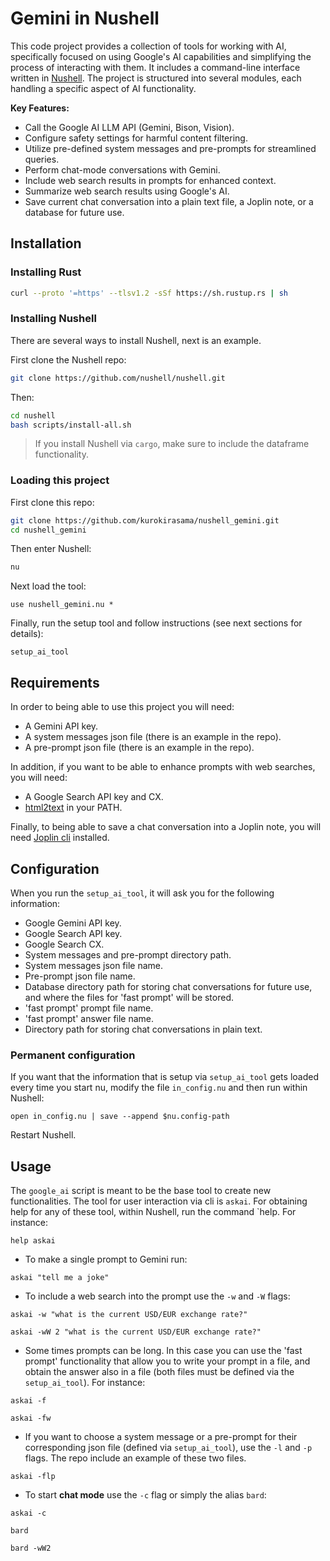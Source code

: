 # Gemini in Nushell
This code project provides a collection of tools for working with AI, specifically focused on using Google's AI capabilities and simplifying the process of interacting with them. It includes a command-line interface written in [Nushell](https://github.com/nushell/nushell). The project is structured into several modules, each handling a specific aspect of AI functionality.

**Key Features:**

* Call the Google AI LLM API (Gemini, Bison, Vision).
* Configure safety settings for harmful content filtering.
* Utilize pre-defined system messages and pre-prompts for streamlined queries.
* Perform chat-mode conversations with Gemini.
* Include web search results in prompts for enhanced context.
* Summarize web search results using Google's AI.
* Save current chat conversation into a plain text file, a Joplin note, or a database for future use.

## Installation
### Installing Rust
```bash
curl --proto '=https' --tlsv1.2 -sSf https://sh.rustup.rs | sh
```

### Installing Nushell
There are several ways to install Nushell, next is an example.

First clone the Nushell repo:
```bash
git clone https://github.com/nushell/nushell.git
```
Then:
```bash
cd nushell
bash scripts/install-all.sh
```

> If you install Nushell via `cargo`, make sure to include the dataframe functionality.

### Loading this project
First clone this repo:
```bash 
git clone https://github.com/kurokirasama/nushell_gemini.git
cd nushell_gemini
```
Then enter Nushell:
```bash
nu
```
Next load the tool:
```nu
use nushell_gemini.nu *
```
Finally, run the setup tool and follow instructions (see next sections for details):
```nu
setup_ai_tool
```

## Requirements
In order to being able to use this project you will need:

- A Gemini API key.
- A system messages json file (there is an example in the repo).
- A pre-prompt json file (there is an example in the repo).

In addition, if you want to be able to enhance prompts with web searches, you will need:

- A Google Search API key and CX.
- [html2text](https://github.com/aaronsw/html2text) in your PATH.

Finally, to being able to save a chat conversation into a Joplin note, you will need [Joplin cli](https://github.com/laurent22/joplin) installed.

## Configuration
When you run the `setup_ai_tool`, it will ask you for the following information:

- Google Gemini API key.
- Google Search API key.
- Google Search CX.
- System messages and pre-prompt directory path.
- System messages json file name.
- Pre-prompt json file name.
- Database directory path for storing chat conversations for future use, and where the files for 'fast prompt' will be stored.
- 'fast prompt' prompt file name.
- 'fast prompt' answer file name.
- Directory path for storing chat conversations in plain text.

### Permanent configuration
If you want that the information that is setup via `setup_ai_tool` gets loaded every time you start nu, modify the file `in_config.nu` and then run within Nushell:
```nu
open in_config.nu | save --append $nu.config-path
```

Restart Nushell.

## Usage
The `google_ai` script is meant to be the base tool to create new functionalities. The tool for user interaction via cli is `askai`. For obtaining help for any of these tool, within Nushell, run the command `help. For instance:
```nu
help askai
```

- To make a single prompt to Gemini run:
```nu
askai "tell me a joke"
```

- To include a web search into the prompt use the `-w` and `-W` flags:
```nu
askai -w "what is the current USD/EUR exchange rate?"

askai -wW 2 "what is the current USD/EUR exchange rate?"
```

- Some times prompts can be long. In this case you can use the 'fast prompt' functionality that allow you to write your prompt in a file, and obtain the answer also in a file (both files must be defined via the `setup_ai_tool`). For instance:
```nu
askai -f

askai -fw
```

- If you want to choose a system message or a pre-prompt for their corresponding json file (defined via `setup_ai_tool`), use the `-l` and `-p` flags. The repo include an example of these two files.
```nu
askai -flp
```

- To start **chat mode** use the `-c` flag or simply the alias `bard`:
```nu
askai -c

bard

bard -wW2
```

